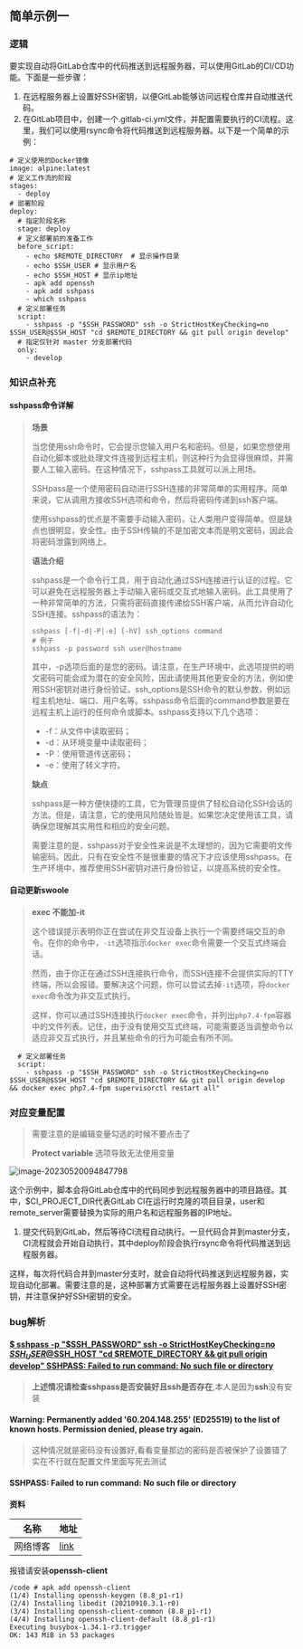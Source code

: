 ## 简单示例一

###  逻辑

要实现自动将GitLab仓库中的代码推送到远程服务器，可以使用GitLab的CI/CD功能。下面是一些步骤：

1. 在远程服务器上设置好SSH密钥，以便GitLab能够访问远程仓库并自动推送代码。
2. 在GitLab项目中，创建一个.gitlab-ci.yml文件，并配置需要执行的CI流程。这里，我们可以使用rsync命令将代码推送到远程服务器。以下是一个简单的示例：

```shell
# 定义使用的Docker镜像
image: alpine:latest
# 定义工作流的阶段
stages:
  - deploy
# 部署阶段
deploy:
  # 指定阶段名称
  stage: deploy
  # 定义部署前的准备工作
  before_script:
    - echo $REMOTE_DIRECTORY  # 显示操作目录
    - echo $SSH_USER # 显示用户名
    - echo $SSH_HOST # 显示ip地址
    - apk add openssh
    - apk add sshpass
    - which sshpass
  # 定义部署任务
  script:
    - sshpass -p "$SSH_PASSWORD" ssh -o StrictHostKeyChecking=no $SSH_USER@$SSH_HOST "cd $REMOTE_DIRECTORY && git pull origin develop"
  # 指定仅针对 master 分支部署代码
  only:
    - develop
```

### 知识点补充

#### sshpass命令详解

> **场景**
>
> 当您使用ssh命令时，它会提示您输入用户名和密码。但是，如果您想使用自动化脚本或批处理文件连接到远程主机，则这种行为会显得很麻烦，并需要人工输入密码。在这种情况下，sshpass工具就可以派上用场。
>
> SSHpass是一个使用密码自动进行SSH连接的非常简单的实用程序。简单来说，它从调用方接收SSH选项和命令，然后将密码传递到ssh客户端。
>
> 使用sshpass的优点是不需要手动输入密码，让人类用户变得简单。但是缺点也很明显，安全性。由于SSH传输的不是加密文本而是明文密码，因此会将密码泄露到网络上。
>
> **语法介绍**
>
> sshpass是一个命令行工具，用于自动化通过SSH连接进行认证的过程。它可以避免在远程服务器上手动输入密码或交互式地输入密码。此工具使用了一种非常简单的方法，只需将密码直接传递给SSH客户端，从而允许自动化SSH连接。sshpass的语法为：
>
> ```shell
> sshpass [-f|-d|-P|-e] [-hV] ssh_options command
> # 例子
> sshpass -p password ssh user@hostname
> ```
>
> 其中，-p选项后面的是您的密码。请注意，在生产环境中，此选项提供的明文密码可能会成为潜在的安全风险，因此请使用其他更安全的方法，例如使用SSH密钥对进行身份验证。ssh_options是SSH命令的默认参数，例如远程主机地址、端口、用户名等。sshpass命令后面的command参数是要在远程主机上运行的任何命令或脚本。sshpass支持以下几个选项：
>
> - -f：从文件中读取密码；
> - -d：从环境变量中读取密码；
> - -P：使用管道传送密码；
> - -e：使用了转义字符。
>
> **缺点**
>
> sshpass是一种方便快捷的工具，它为管理员提供了轻松自动化SSH会话的方法。但是，请注意，它的使用风险随处皆是。如果您决定使用该工具，请确保您理解其实用性和相应的安全问题。
>
> 需要注意的是，sshpass对于安全性来说是不太理想的，因为它需要明文传输密码。因此，只有在安全性不是很重要的情况下才应该使用sshpass。在生产环境中，推荐使用SSH密钥对进行身份验证，以提高系统的安全性。

####  自动更新swoole

> **exec 不能加-it** 
>
> 这个错误提示表明你正在尝试在非交互设备上执行一个需要终端交互的命令。在你的命令中，`-it`选项指示`docker exec`命令需要一个交互式终端会话。
>
> 然而，由于你正在通过SSH连接执行命令，而SSH连接不会提供实际的TTY终端，所以会报错。要解决这个问题，你可以尝试去掉`-it`选项，将`docker exec`命令改为非交互式执行。
>
> 这样，你可以通过SSH连接执行`docker exec`命令，并列出`php7.4-fpm`容器中的文件列表。记住，由于没有使用交互式终端，可能需要适当调整命令以适应非交互式执行，并且某些命令的行为可能会有所不同。

```shell
  # 定义部署任务
  script:
    - sshpass -p "$SSH_PASSWORD" ssh -o StrictHostKeyChecking=no $SSH_USER@$SSH_HOST "cd $REMOTE_DIRECTORY && git pull origin develop && docker exec php7.4-fpm supervisorctl restart all"
```



### **对应变量配置**

> 需要注意的是编辑变量勾选的时候不要点击了
>
> **Protect variable**  选项导致无法使用变量

![image-20230520094847798](https://gitee.com/yaolliuyang/blogImages/raw/master/blogImages/image-20230520094847798.png)

这个示例中，脚本会将GitLab仓库中的代码同步到远程服务器中的项目路径。其中，$CI_PROJECT_DIR代表GitLab CI在运行时克隆的项目目录，user和remote_server需要替换为实际的用户名和远程服务器的IP地址。

1. 提交代码到GitLab，然后等待CI流程自动执行。一旦代码合并到master分支，CI流程就会开始自动执行，其中deploy阶段会执行rsync命令将代码推送到远程服务器。

这样，每次将代码合并到master分支时，就会自动将代码推送到远程服务器，实现自动化部署。需要注意的是，这种部署方式需要在远程服务器上设置好SSH密钥，并注意保护好SSH密钥的安全。

### bug解析

#### [$ sshpass -p "$SSH_PASSWORD" ssh -o StrictHostKeyChecking=no $SSH_USER@$SSH_HOST "cd $REMOTE_DIRECTORY && git pull origin develop" SSHPASS: Failed to run command: No such file or directory](https://www.thinbug.com/q/21375125)

> **上述情况请检查sshpass是否安装好且ssh是否存在**,本人是因为**ssh**没有安装



#### Warning: Permanently added '60.204.148.255' (ED25519) to the list of known hosts. Permission denied, please try again.

> 这种情况就是密码没有设置好,看看变量那边的密码是否被保护了设置错了实在不行就在配置文件里面写死去测试

#### SSHPASS: Failed to run command: No such file or directory

**资料**

| 名称     | 地址                                                         |
| -------- | ------------------------------------------------------------ |
| 网络博客 | [link](https://blog.csdn.net/weixin_45536921/article/details/115630227) |

报错请安装**openssh-client**

```shell
/code # apk add openssh-client
(1/4) Installing openssh-keygen (8.8_p1-r1)
(2/4) Installing libedit (20210910.3.1-r0)
(3/4) Installing openssh-client-common (8.8_p1-r1)
(4/4) Installing openssh-client-default (8.8_p1-r1)
Executing busybox-1.34.1-r3.trigger
OK: 143 MiB in 53 packages
```

